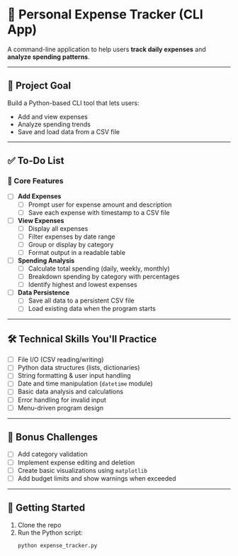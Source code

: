 # 🧾 Personal Expense Tracker (CLI App)

A command-line application to help users **track daily expenses** and **analyze spending patterns**.

---

## 🎯 Project Goal

Build a Python-based CLI tool that lets users:

- Add and view expenses
- Analyze spending trends
- Save and load data from a CSV file

---

## ✅ To-Do List

### 📌 Core Features

- [ ] **Add Expenses**
  - [ ] Prompt user for expense amount and description
  - [ ] Save each expense with timestamp to a CSV file

- [ ] **View Expenses**
  - [ ] Display all expenses
  - [ ] Filter expenses by date range
  - [ ] Group or display by category
  - [ ] Format output in a readable table

- [ ] **Spending Analysis**
  - [ ] Calculate total spending (daily, weekly, monthly)
  - [ ] Breakdown spending by category with percentages
  - [ ] Identify highest and lowest expenses

- [ ] **Data Persistence**
  - [ ] Save all data to a persistent CSV file
  - [ ] Load existing data when the program starts

---

## 🛠 Technical Skills You'll Practice

- [ ] File I/O (CSV reading/writing)
- [ ] Python data structures (lists, dictionaries)
- [ ] String formatting & user input handling
- [ ] Date and time manipulation (`datetime` module)
- [ ] Basic data analysis and calculations
- [ ] Error handling for invalid input
- [ ] Menu-driven program design

---

## 🌟 Bonus Challenges

- [ ] Add category validation
- [ ] Implement expense editing and deletion
- [ ] Create basic visualizations using `matplotlib`
- [ ] Add budget limits and show warnings when exceeded

---

## 🚀 Getting Started

1. Clone the repo
2. Run the Python script:  
   ```bash
   python expense_tracker.py
